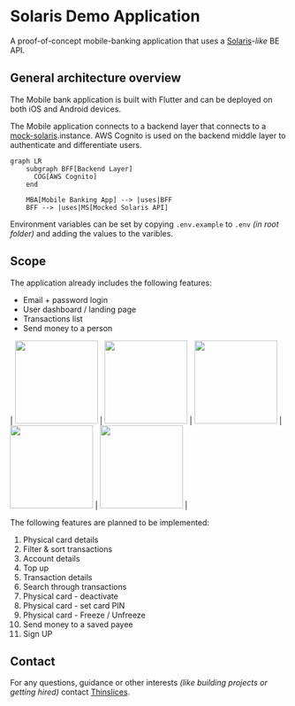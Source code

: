# Solaris Demo Application

A proof-of-concept mobile-banking application that uses a [Solaris](https://docs.solarisgroup.com/api-reference/)_-like_ BE API.

## General architecture overview

The Mobile bank application is built with Flutter and can be deployed on both iOS and Android devices.

The Mobile application connects to a backend layer that connects to a [mock-solaris](https://github.com/kontist/mock-solaris).instance. AWS Cognito is used on the backend middle layer to authenticate and differentiate users.

```mermaid
graph LR
    subgraph BFF[Backend Layer]
      COG[AWS Cognito]
    end

    MBA[Mobile Banking App] --> |uses|BFF
    BFF --> |uses|MS[Mocked Solaris API]
```

Environment variables can be set by copying `.env.example` to `.env` _(in root folder)_ and adding the values to the varibles.

## Scope

The application already includes the following features:
- Email + password login
- User dashboard / landing page
- Transactions list
- Send money to a person

| <img src="https://user-images.githubusercontent.com/16261042/232440439-f297a8e0-9e81-40af-b62a-1395da311c4b.jpg" width="150" /> 
| <img src="https://user-images.githubusercontent.com/16261042/232440449-8b31d943-2112-495d-b478-2c11c2576638.jpg" width="150" /> 
| <img src="https://user-images.githubusercontent.com/16261042/232440452-341be72a-9e10-4c22-8176-ebc1e5842145.jpg" width="150" /> 
| <img src="https://user-images.githubusercontent.com/16261042/232440454-f47425ec-49fe-431a-94fe-937d1d5c55cd.jpg" width="150" /> 
| <img src="https://user-images.githubusercontent.com/16261042/232441790-9763ba80-9af6-410b-a62b-34babc2c6ac8.jpg" width="150" /> |

The following features are planned to be implemented:
1. Physical card details
1. Filter & sort transactions
1. Account details
1. Top up
1. Transaction details
1. Search through transactions
1. Physical card - deactivate
1. Physical card - set card PIN
1. Physical card - Freeze / Unfreeze
1. Send money to a saved payee
1. Sign UP


## Contact

For any questions, guidance or other interests _(like building projects or getting hired)_ contact [Thinslices](https://www.thinslices.com/contact).
